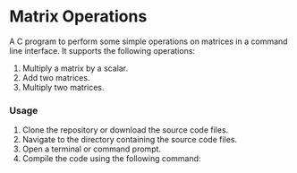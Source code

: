# Matrix Operations

A C program to perform some simple operations on matrices in a command line interface. It supports the following operations:

1. Multiply a matrix by a scalar.
2. Add two matrices.
3. Multiply two matrices.

### Usage

1. Clone the repository or download the source code files.
2. Navigate to the directory containing the source code files.
3. Open a terminal or command prompt.
4. Compile the code using the following command: